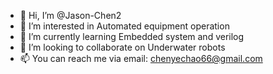 - 👋 Hi, I’m @Jason-Chen2
- 👀 I’m interested in Automated equipment operation
- 🌱 I’m currently learning Embedded system and verilog
- 💞️ I’m looking to collaborate on Underwater robots
- 📫 You can reach me via email: chenyechao66@gmail.com

<!---
Jason-Chen2/Jason-Chen2 is a ✨ special ✨ repository because its `README.md` (this file) appears on your GitHub profile.
You can click the Preview link to take a look at your changes.
--->
